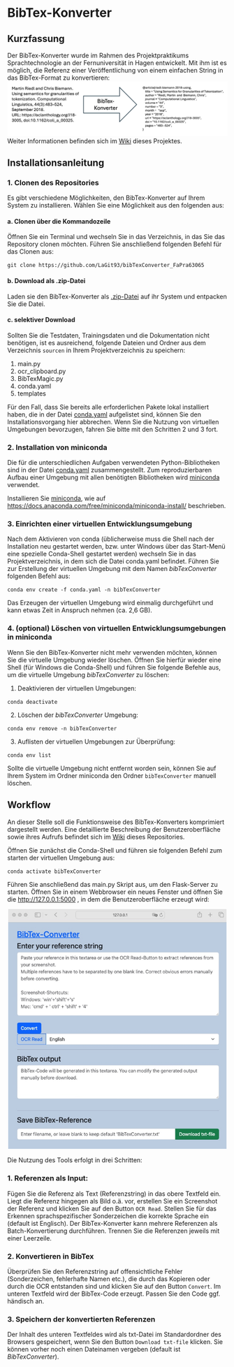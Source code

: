 # BibTex-Konverter

## Kurzfassung
Der BibTex-Konverter wurde im Rahmen des Projektpraktikums Sprachtechnologie an der Fernuniversität in Hagen 
entwickelt. Mit ihm ist es möglich, die Referenz einer Veröffentlichung von einem 
einfachen String in das BibTex-Format zu konvertieren:
![Intro.png](Dokumente%2FIntro.png)
Weiter Informationen
befinden sich im [Wiki](https://github.com/LaGit93/bibTexConverter_FaPra63065/wiki/BibTex%E2%80%90Konverter) dieses Projektes.

## Installationsanleitung 

### 1. Clonen des Repositories
Es gibt verschiedene Möglichkeiten, den BibTex-Konverter auf Ihrem System zu installieren. 
Wählen Sie eine Möglichkeit aus den folgenden aus:

#### a. Clonen über die Kommandozeile
Öffnen Sie ein Terminal und wechseln Sie in das Verzeichnis, in das Sie das Repository
clonen möchten. Führen Sie anschließend folgenden Befehl für das Clonen aus:

```
git clone https://github.com/LaGit93/bibTexConverter_FaPra63065
```

#### b. Download als .zip-Datei
Laden sie den BibTex-Konverter als [.zip-Datei](https://github.com/LaGit93/bibTexConverter_FaPra63065/archive/refs/heads/main.zip) auf ihr System und entpacken Sie die Datei.

#### c. selektiver Download

Sollten Sie die Testdaten, Trainingsdaten und die Dokumentation nicht benötigen, ist es ausreichend, 
folgende Dateien und Ordner aus dem Verzeichnis ```sourcen``` in Ihrem Projektverzeichnis zu speichern:
1. main.py
2. ocr_clipboard.py
3. BibTexMagic.py 
4. conda.yaml
5. templates


Für den Fall, dass Sie bereits alle erforderlichen Pakete lokal installiert haben, die in der
Datei [conda.yaml](https://github.com/LaGit93/bibTexConverter_FaPra63065/blob/main/sourcen/conda.yaml)
aufgelistet sind, können Sie den Installationsvorgang hier abbrechen. Wenn Sie die 
Nutzung von virtuellen Umgebungen bevorzugen, fahren Sie bitte mit den 
Schritten 2 und 3 fort.


### 2. Installation von miniconda

Die für die unterschiedlichen Aufgaben verwendeten Python-Bibliotheken sind in der Datei 
[conda.yaml](https://github.com/LaGit93/bibTexConverter_FaPra63065/blob/main/sourcen/conda.yaml) zusammengestellt. 
Zum reproduzierbaren Aufbau einer Umgebung mit allen benötigten Bibliotheken wird
[miniconda](https://docs.anaconda.com/miniconda/) verwendet. 

Installieren Sie [miniconda](https://docs.anaconda.com/miniconda/), 
wie auf https://docs.anaconda.com/free/miniconda/miniconda-install/ 
beschrieben.



### 3. Einrichten einer virtuellen Entwicklungsumgebung

Nach dem Aktivieren von conda (üblicherweise muss die Shell nach der Installation neu gestartet werden, bzw. unter Windows
über das Start-Menü eine spezielle Conda-Shell gestartet werden) wechseln Sie in das Projektverzeichnis, in dem sich die 
Datei conda.yaml befindet. Führen Sie zur Erstellung der virtuellen Umgebung mit dem Namen 
*bibTexConverter* folgenden Befehl aus:

```
conda env create -f conda.yaml -n bibTexConverter
```

Das Erzeugen der virtuellen Umgebung wird einmalig durchgeführt und kann etwas Zeit in 
Anspruch nehmen (ca. 2,6 GB).

### 4. (optional) Löschen von virtuellen Entwicklungsumgebungen in miniconda
Wenn Sie den BibTex-Konverter nicht mehr verwenden möchten, können Sie die virtuelle
Umgebung wieder löschen. Öffnen Sie hierfür wieder eine Shell (für Windows die Conda-Shell)
und führen Sie folgende Befehle aus, um die virtuelle Umgebung *bibTexConverter* zu löschen:
1. Deaktivieren der virtuellen Umgebungen:
```
conda deactivate
```
2. Löschen der *bibTexConverter* Umgebung:
```
conda env remove -n bibTexConverter
```
3. Auflisten der virtuellen Umgebungen zur Überprüfung:
```
conda env list
```

Sollte die virtuelle Umgebung nicht entfernt worden sein, können Sie auf Ihrem System
im Ordner miniconda den Ordner ```bibTexConverter``` manuell löschen.


## Workflow

An dieser Stelle soll die Funktionsweise des BibTex-Konverters komprimiert dargestellt werden.
Eine detaillierte Beschreibung der Benutzeroberfläche sowie ihres Aufrufs befindet sich im [Wiki](https://github.com/LaGit93/bibTexConverter_FaPra63065/wiki/BibTex%E2%80%90Konverter/#Benutzeroberfl%C3%A4che)
dieses Repositories. 

Öffnen Sie zunächst die Conda-Shell und führen sie folgenden Befehl zum starten der virtuellen Umgebung aus:
```
conda activate bibTexConverter
```

Führen Sie anschließend das main.py Skript aus, um den Flask-Server zu starten. Öffnen Sie in einem Webbrowser ein neues Fenster und öffnen Sie die  http://127.0.0.1:5000 , in dem die Benutzeroberfläche erzeugt wird:
<p align="center">
<img src="https://github.com/LaGit93/bibTexConverter_FaPra63065/blob/main/Dokumente/WebApp.jpeg" width="500"/>
</p>

Die Nutzung des Tools erfolgt in drei Schritten:

### 1. Referenzen als Input:
Fügen Sie die Referenz als Text (Referenzstring) in das obere Textfeld ein. Liegt die 
Referenz hingegen als Bild o.ä. vor, erstellen Sie ein Screenshot der Referenz und klicken Sie auf den Button ```OCR Read```. 
Stellen Sie für das Erkennen sprachspezifischer Sonderzeichen die korrekte Sprache ein (default ist Englisch).
Der BibTex-Konverter kann mehrere Referenzen als Batch-Konvertierung durchführen. Trennen Sie die Referenzen jeweils mit einer Leerzeile.

### 2. Konvertieren in BibTex
Überprüfen Sie den Referenzstring auf offensichtliche Fehler (Sonderzeichen, fehlerhafte Namen etc.), die durch das Kopieren oder durch die OCR entstanden sind und klicken Sie auf den Button ```Convert```.
Im unteren Textfeld wird der BibTex-Code erzeugt. Passen Sie den Code ggf. händisch an.

### 3. Speichern der konvertierten Referenzen
Der Inhalt des unteren Textfeldes wird als txt-Datei im Standardordner des Browsers gespeichert, wenn Sie den Button ```Download txt-file``` klicken.
Sie können vorher noch einen Dateinamen vergeben (default ist *BibTexConverter*).

